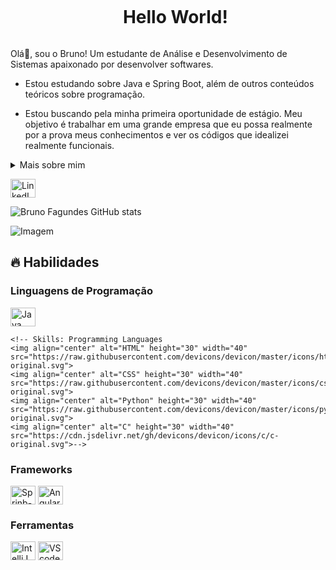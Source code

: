 <!--título-->
<div id="user-content-toc">
  <ul align="center">
    <summary><h1 style="display: inline-block">Hello World!</h1></summary>
</div>

<!-- Presentation -->
<p>
  Olá👋, sou o Bruno! Um estudante de Análise e Desenvolvimento de Sistemas apaixonado por desenvolver softwares.

  - Estou estudando sobre Java e Spring Boot, além de outros conteúdos teóricos sobre programação.

  - Estou buscando pela minha primeira oportunidade de estágio. Meu objetivo é trabalhar em uma grande empresa que eu possa realmente por a prova meus conhecimentos e ver os códigos que idealizei realmente funcionais.
</p>

<!-- Dropdown -->
<details>
  <summary>Mais sobre mim</summary>

  - Tenho 21 anos, atualmente estou morando no interior de São Paulo. Tenho experiências com SQL, HTML, CSS, C++, e os que estou aprofundando conhecimentos Java e Spring Boot.
  
  - Adoro ler livros de ficção, sobre tecnologia e também mangás, assim como assistir filmes e praticar esportes. Acredito que a soma de nossos interesses se torna o que somos e transmitimos para as pessoas. \o/
</details>

<!-- Links -->
[<img src="https://cdn.jsdelivr.net/gh/devicons/devicon@latest/icons/linkedin/linkedin-original.svg" alt="LinkedIn" height="30" width="40">](https://www.linkedin.com/in/brunofagundes-/)


<!-- GithubStats -->
![Bruno Fagundes GitHub stats](https://github-readme-stats.vercel.app/api?username=Bruno-Fagundes&show_icons=true&theme=gotham)

<!-- Portfolio 
## Portfolio:
- [Simulador de Conta Bancária]([https://github.com/VariableBee/seaborn-data-visualization](https://github.com/Bruno-Fagundes/simulando-conta-bancaria))
--> 
<!--
- [Exploratory Data Analysis](https://github.com/VariableBee/EDA_Loggi)
- [Interactive Data Visualization](https://github.com/VariableBee/COVID_19_DASHBOARD)
- [Data Querying and Analysis](https://github.com/VariableBee/AWS_Athena_Queries)
- [Client Registry System](https://github.com/VariableBee/Cartorio)
-->
<!-- GIF -->
<p align="left">
  <img align="center" src="https://github.com/Anmol-Baranwal/Cool-GIFs-For-GitHub/assets/74038190/7d484dc9-68a9-4ee6-a767-aea59035c12d" alt="Imagem">
</p>

## 🔥 Habilidades
<!-- Skills: Programming Languages -->
  <div style="flex-basis: 48%;">
    <h3>Linguagens de Programação</h3>
    <img align="center" alt="Java" height="30" width="40" src="https://cdn.jsdelivr.net/gh/devicons/devicon@latest/icons/java/java-original.svg" />
   
    <!-- Skills: Programming Languages 
    <img align="center" alt="HTML" height="30" width="40" src="https://raw.githubusercontent.com/devicons/devicon/master/icons/html5/html5-original.svg">
    <img align="center" alt="CSS" height="30" width="40" src="https://raw.githubusercontent.com/devicons/devicon/master/icons/css3/css3-original.svg">
    <img align="center" alt="Python" height="30" width="40" src="https://raw.githubusercontent.com/devicons/devicon/master/icons/python/python-original.svg">
    <img align="center" alt="C" height="30" width="40" src="https://cdn.jsdelivr.net/gh/devicons/devicon/icons/c/c-original.svg">-->
  </div>
  
  <!-- Skills: Tools & Frameworks -->
  <div style="flex-basis: 48%;">
    <h3>Frameworks</h3>
    <img align="center" alt="Sprinb-Boot" height="30" width="40"  src="https://cdn.jsdelivr.net/gh/devicons/devicon@latest/icons/spring/spring-original-wordmark.svg" />
     <img align="center" alt="Angular" height="30" width="40" src="https://cdn.jsdelivr.net/gh/devicons/devicon@latest/icons/angular/angular-original.svg" />      
    <!-- Skills: Tools & Frameworks 
    <img align="center" alt="Jupyter" height="30" width="40" src="https://cdn.jsdelivr.net/gh/devicons/devicon/icons/jupyter/jupyter-original.svg">
    <img align="center" alt="Chris-AWS" height="30" width="40" src="https://cdn.jsdelivr.net/gh/devicons/devicon/icons/git/git-original.svg">
    <img align="center" alt="Bash" height="30" width="40" src="https://cdn.jsdelivr.net/gh/devicons/devicon/icons/bash/bash-original.svg">
    -->
  </div>

  <div style="flex-basis: 48%;">
    <h3>Ferramentas</h3>
     <img align="center" alt="IntelliJ" height="30" width="40" src="https://cdn.jsdelivr.net/gh/devicons/devicon@latest/icons/intellij/intellij-original.svg" />
    <img align="center" alt="VScode" height="30" width="40" src="https://cdn.jsdelivr.net/gh/devicons/devicon/icons/vscode/vscode-original.svg"/>
    <!-- Skills: Tools & Frameworks 
    <img align="center" alt="Jupyter" height="30" width="40" src="https://cdn.jsdelivr.net/gh/devicons/devicon/icons/jupyter/jupyter-original.svg">
    <img align="center" alt="Chris-AWS" height="30" width="40" src="https://cdn.jsdelivr.net/gh/devicons/devicon/icons/git/git-original.svg">
    <img align="center" alt="Bash" height="30" width="40" src="https://cdn.jsdelivr.net/gh/devicons/devicon/icons/bash/bash-original.svg">
    -->
  </div>
  
  <!-- Skills: Libraries 
  <div style="flex-basis: 48%;">
    <h3>Libraries</h3>
    <img align="center" alt="Numpy" height="30" width="40" src="https://cdn.jsdelivr.net/gh/devicons/devicon/icons/numpy/numpy-original.svg">
    <img align="center" alt="Pandas" src="https://raw.githubusercontent.com/devicons/devicon/2ae2a900d2f041da66e950e4d48052658d850630/icons/pandas/pandas-original.svg" alt="pandas" width="40" height="40"/>
    <img align="center" alt="Seaborn" src="https://seaborn.pydata.org/_images/logo-mark-lightbg.svg" alt="seaborn" width="40" height="40"/>
    <img align="center" alt="Scikit-learn" src="https://upload.wikimedia.org/wikipedia/commons/0/05/Scikit_learn_logo_small.svg" alt="scikit_learn" width="40" height="40"/>
  </div>-->

